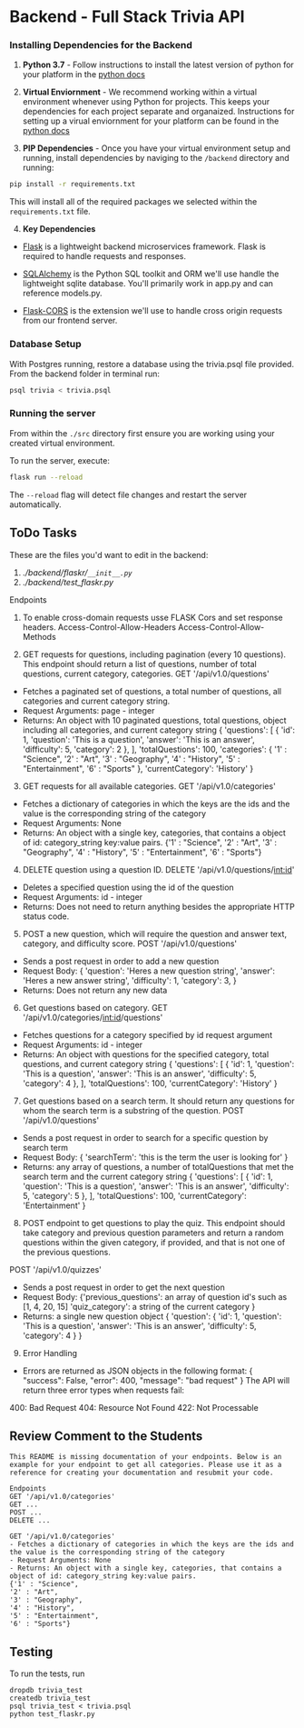 # Backend - Full Stack Trivia API 

### Installing Dependencies for the Backend

1. **Python 3.7** - Follow instructions to install the latest version of python for your platform in the [python docs](https://docs.python.org/3/using/unix.html#getting-and-installing-the-latest-version-of-python)


2. **Virtual Enviornment** - We recommend working within a virtual environment whenever using Python for projects. This keeps your dependencies for each project separate and organaized. Instructions for setting up a virual enviornment for your platform can be found in the [python docs](https://packaging.python.org/guides/installing-using-pip-and-virtual-environments/)


3. **PIP Dependencies** - Once you have your virtual environment setup and running, install dependencies by naviging to the `/backend` directory and running:
```bash
pip install -r requirements.txt
```
This will install all of the required packages we selected within the `requirements.txt` file.


4. **Key Dependencies**
 - [Flask](http://flask.pocoo.org/)  is a lightweight backend microservices framework. Flask is required to handle requests and responses.

 - [SQLAlchemy](https://www.sqlalchemy.org/) is the Python SQL toolkit and ORM we'll use handle the lightweight sqlite database. You'll primarily work in app.py and can reference models.py. 

 - [Flask-CORS](https://flask-cors.readthedocs.io/en/latest/#) is the extension we'll use to handle cross origin requests from our frontend server. 

### Database Setup
With Postgres running, restore a database using the trivia.psql file provided. From the backend folder in terminal run:
```bash
psql trivia < trivia.psql
```

### Running the server

From within the `./src` directory first ensure you are working using your created virtual environment.

To run the server, execute:

```bash
flask run --reload
```

The `--reload` flag will detect file changes and restart the server automatically.

## ToDo Tasks
These are the files you'd want to edit in the backend:

1. *./backend/flaskr/`__init__.py`*
2. *./backend/test_flaskr.py*



Endpoints

1. To enable cross-domain requests usse FLASK Cors and set response headers. 
    Access-Control-Allow-Headers
    Access-Control-Allow-Methods

2. GET requests for questions, including pagination (every 10 questions). This endpoint should return a list of questions, 
number of total questions, current category, categories. 
GET '/api/v1.0/questions'
- Fetches a paginated set of questions, a total number of questions, all categories and current category string. 
- Request Arguments: page - integer
- Returns: An object with 10 paginated questions, total questions, object including all categories, and current category string
    {
        'questions': [
            {
                'id': 1,
                'question': 'This is a question',
                'answer': 'This is an answer', 
                'difficulty': 5,
                'category': 2
            },
        ],
        'totalQuestions': 100,
        'categories': { '1' : "Science",
        '2' : "Art",
        '3' : "Geography",
        '4' : "History",
        '5' : "Entertainment",
        '6' : "Sports" },
        'currentCategory': 'History'
    }

3. GET requests for all available categories. 
GET '/api/v1.0/categories'
- Fetches a dictionary of categories in which the keys are the ids and the value is the corresponding string of the category
- Request Arguments: None
- Returns: An object with a single key, categories, that contains a object of id: category_string key:value pairs. 
    {'1' : "Science",
     '2' : "Art",
     '3' : "Geography",
     '4' : "History",
     '5' : "Entertainment",
     '6' : "Sports"}


4. DELETE question using a question ID. 
DELETE '/api/v1.0/questions/<int:id>'
- Deletes a specified question using the id of the question
- Request Arguments: id - integer
- Returns: Does not need to return anything besides the appropriate HTTP status code. 

5. POST a new question, which will require the question and answer text, category, and difficulty score. 
POST '/api/v1.0/questions'
- Sends a post request in order to add a new question
- Request Body: 
    {
        'question':  'Heres a new question string',
        'answer':  'Heres a new answer string',
        'difficulty': 1,
        'category': 3,
    }
- Returns: Does not return any new data

6. Get questions based on category. 
GET '/api/v1.0/categories/<int:id>/questions'
- Fetches questions for a category specified by id request argument 
- Request Arguments: id - integer
- Returns: An object with questions for the specified category, total questions, and current category string 
    {
        'questions': [
            {
                'id': 1,
                'question': 'This is a question',
                'answer': 'This is an answer', 
                'difficulty': 5,
                'category': 4
            },
        ],
        'totalQuestions': 100,
        'currentCategory': 'History'
    }

7. Get questions based on a search term. It should return any questions for whom the search term is a substring of the question. 
POST '/api/v1.0/questions'
- Sends a post request in order to search for a specific question by search term 
- Request Body: 
    {
        'searchTerm': 'this is the term the user is looking for'
    }
- Returns: any array of questions, a number of totalQuestions that met the search term and the current category string 
    {
        'questions': [
            {
                'id': 1,
                'question': 'This is a question',
                'answer': 'This is an answer', 
                'difficulty': 5,
                'category': 5
            },
        ],
        'totalQuestions': 100,
        'currentCategory': 'Entertainment'
    }

8. POST endpoint to get questions to play the quiz. This endpoint should take category and previous question parameters and return a random questions within the given category, if provided, and that is not one of the previous questions. 

POST '/api/v1.0/quizzes'
- Sends a post request in order to get the next question 
- Request Body: 
    {'previous_questions':  an array of question id's such as [1, 4, 20, 15]
'quiz_category': a string of the current category }
- Returns: a single new question object 
    {
        'question': {
            'id': 1,
            'question': 'This is a question',
            'answer': 'This is an answer', 
            'difficulty': 5,
            'category': 4
        }
    }
9. Error Handling
- Errors are returned as JSON objects in the following format:
    {
       "success": False, 
       "error": 400,
       "message": "bad request"
    } 
The API will return three error types when requests fail:

400: Bad Request
404: Resource Not Found
422: Not Processable

## Review Comment to the Students
```
This README is missing documentation of your endpoints. Below is an example for your endpoint to get all categories. Please use it as a reference for creating your documentation and resubmit your code. 

Endpoints
GET '/api/v1.0/categories'
GET ...
POST ...
DELETE ...

GET '/api/v1.0/categories'
- Fetches a dictionary of categories in which the keys are the ids and the value is the corresponding string of the category
- Request Arguments: None
- Returns: An object with a single key, categories, that contains a object of id: category_string key:value pairs. 
{'1' : "Science",
'2' : "Art",
'3' : "Geography",
'4' : "History",
'5' : "Entertainment",
'6' : "Sports"}

```


## Testing
To run the tests, run
```
dropdb trivia_test
createdb trivia_test
psql trivia_test < trivia.psql
python test_flaskr.py
```
